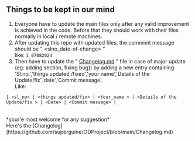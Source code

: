 ## **Things to be kept in our mind**
1. Everyone have to update the main files only after any valid improvement is achieved in the code. Before that they should work with their files normally in local / remote machines. 
2. After updating this repo with updated files, the commimt message should be " <slno_date-of-change> "   <br> like: ```1_07082024```
3. Then have to update the " [Changelog.md](https://github.com/superguine/ODProject/blob/main/Changelog.md) " file in case of major update (eg: adding section, fixing bug)) by adding a new entry containing 'Sl.no.','things updated /fixed','your name','Details of the Update/fix','date','Commit message'.  <br> Like:

`| <sl_no> | <things updated/fix> | <Your_name > | <Details of the Update/fix > | <Date> | <Commit message> |` 
  
  <br>
*your'e most welcome for any suggestion*
<br>
Here's the [Changelog](https://github.com/superguine/ODProject/blob/main/Changelog.md)
